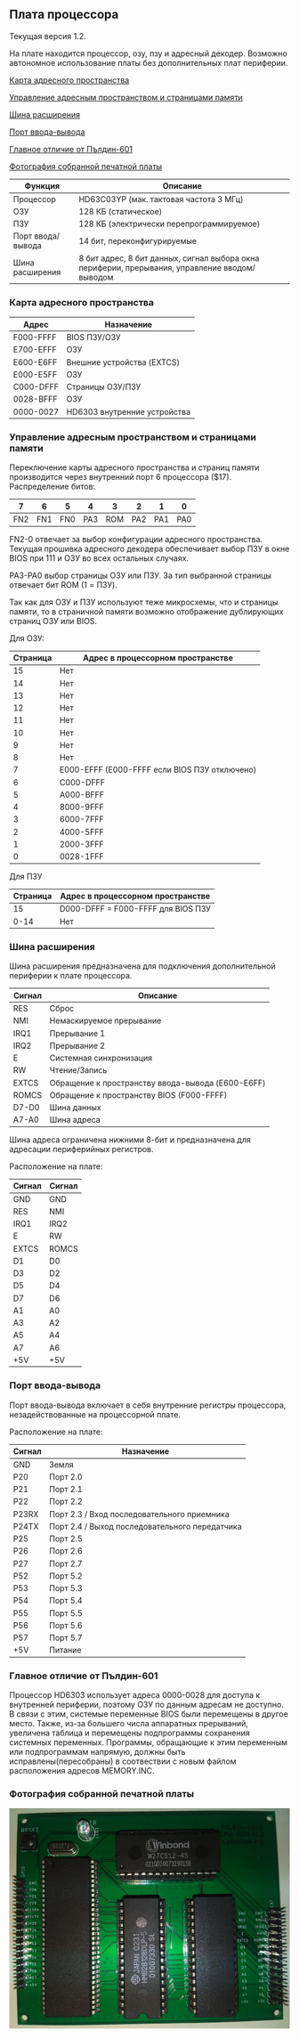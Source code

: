 ## Плата процессора

Текущая версия 1.2.

На плате находится процессор, озу, пзу и адресный декодер. Возможно автономное использование платы без дополнительных плат периферии.

[Карта адресного пространства](#карта-адресного-пространства)

[Управление адресным пространством и страницами памяти](#управление-адресным-пространством-и-страницами-памяти)

[Шина расширения](#шина-расширения)

[Порт ввода-вывода](#порт-ввода-вывода)

[Главное отличие от Пълдин-601](#главное-отличие-от-пълдин-601)

[Фотография собранной печатной платы](#фотография-собранной-печатной-платы)

Функция|Описание
----|----
Процессор|HD63C03YP (мак. тактовая частота 3 МГц)
ОЗУ|128 КБ (статическое)
ПЗУ|128 КБ (электрически перепрограммируемое)
Порт ввода/вывода|14 бит, переконфигурируемые
Шина расширения|8 бит адрес, 8 бит данных, сигнал выбора окна периферии, прерывания, управление вводом/выводом

### Карта адресного пространства

Адрес|Назначение
----|----
F000-FFFF|BIOS ПЗУ/ОЗУ
E700-EFFF|ОЗУ
E600-E6FF|Внешние устройства (EXTCS)
E000-E5FF|ОЗУ
C000-DFFF|Страницы ОЗУ/ПЗУ
0028-BFFF|ОЗУ
0000-0027|HD6303 внутренние устройства

### Управление адресным пространством и страницами памяти
Переключение карты адресного пространства и страниц памяти производится через внутренний порт 6 процессора ($17). Распределение битов:

7|6|5|4|3|2|1|0
----|----|----|----|----|----|----|----
FN2|FN1|FN0|PA3|ROM|PA2|PA1|PA0

FN2-0 отвечает за выбор конфигурации адресного пространства. Текущая прошивка адресного декодера обеспечивает выбор ПЗУ в окне BIOS при 111 и ОЗУ во всех остальных случаях.

PA3-PA0 выбор страницы ОЗУ или ПЗУ. За тип выбранной страницы отвечает бит ROM (1 = ПЗУ).

Так как для ОЗУ и ПЗУ используют теже микросхемы, что и страницы памяти, то в страничной памяти возможно отображение дублирующих страниц ОЗУ или BIOS.

Для ОЗУ:

Страница|Адрес в процессорном пространстве
----|----
15|Нет
14|Нет
13|Нет
12|Нет
11|Нет
10|Нет
9|Нет
8|Нет
7|E000-EFFF (E000-FFFF если BIOS ПЗУ отключено)
6|C000-DFFF
5|A000-BFFF
4|8000-9FFF
3|6000-7FFF
2|4000-5FFF
1|2000-3FFF
0|0028-1FFF

Для ПЗУ

Страница|Адрес в процессорном пространстве
----|----
15|D000-DFFF = F000-FFFF для BIOS ПЗУ
0-14|Нет

### Шина расширения

Шина расширения предназначена для подключения дополнительной периферии к плате процессора.

Сигнал|Описание
----|----
RES|Сброс
NMI|Немаскируемое прерывание
IRQ1|Прерывание 1
IRQ2|Прерывание 2
E|Системная синхронизация
RW|Чтение/Запись
EXTCS|Обращение к пространству ввода-вывода (E600-E6FF)
ROMCS|Обращение к пространству BIOS (F000-FFFF)
D7-D0|Шина данных
A7-A0|Шина адреса

Шина адреса ограничена нижними 8-бит и предназначена для адресации периферийных регистров.

Расположение на плате:

Сигнал|Сигнал
----|----
GND|GND
RES|NMI
IRQ1|IRQ2
E|RW
EXTCS|ROMCS
D1|D0
D3|D2
D5|D4
D7|D6
A1|A0
A3|A2
A5|A4
A7|A6
+5V|+5V

### Порт ввода-вывода

Порт ввода-вывода включает в себя внутренние регистры процессора, незадействованные на процессорной плате.

Расположение на плате:

Сигнал|Назначение
----|----
GND|Земля
P20|Порт 2.0
P21|Порт 2.1
P22|Порт 2.2
P23RX|Порт 2.3 / Вход последовательного приемника
P24TX|Порт 2.4 / Выход последовательного передатчика
P25|Порт 2.5
P26|Порт 2.6
P27|Порт 2.7
P52|Порт 5.2
P53|Порт 5.3
P54|Порт 5.4
P55|Порт 5.5
P56|Порт 5.6
P57|Порт 5.7
+5V|Питание

### Главное отличие от Пълдин-601

Процессор HD6303 использует адреса 0000-0028 для доступа к внутренней периферии, поэтому ОЗУ по данным адресам не доступно. В связи с этим, системые переменные BIOS были перемещены в другое место. Также, из-за большего числа аппаратных прерываний, увеличена таблица и перемещены подпрограммы сохранения системных переменных. Программы, обращающие к этим переменным или подпрограммам напрямую, должны быть исправлены(пересобраны) в соотвествии с новым файлом расположения адресов MEMORY.INC.

### Фотография собранной печатной платы

![board version 1.2](CPU-MEM-v1.2.jpg)
